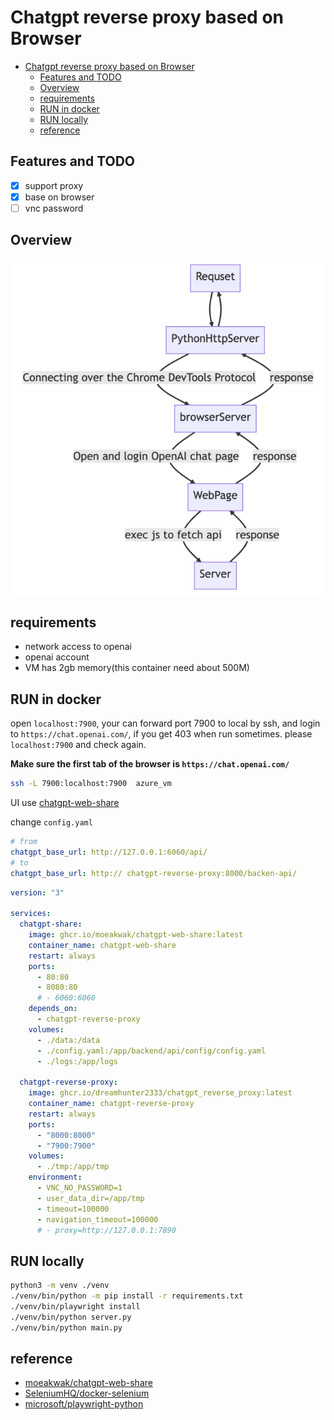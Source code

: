 # Chatgpt reverse proxy based on Browser

- [Chatgpt reverse proxy based on Browser](#chatgpt-reverse-proxy-based-on-browser)
  - [Features and TODO](#features-and-todo)
  - [Overview](#overview)
  - [requirements](#requirements)
  - [RUN in docker](#run-in-docker)
  - [RUN locally](#run-locally)
  - [reference](#reference)

## Features and TODO

- [x] support proxy
- [x] base on browser
- [ ] vnc password

## Overview

![overview](overview.png)

## requirements

- network access to openai
- openai account
- VM has 2gb memory(this container need about 500M)

## RUN in docker

open `localhost:7900`, your can forward port 7900 to local by ssh, and login to `https://chat.openai.com/`, if you get 403 when run sometimes. please `localhost:7900` and check again.

**Make sure the first tab of the browser is `https://chat.openai.com/`**

```bash
ssh -L 7900:localhost:7900  azure_vm
```

UI use [chatgpt-web-share](https://github.com/moeakwak/chatgpt-web-share/wiki/%E4%B8%AD%E6%96%87%E6%8C%87%E5%8D%97)

change `config.yaml`

```yaml
# from
chatgpt_base_url: http://127.0.0.1:6060/api/
# to
chatgpt_base_url: http:// chatgpt-reverse-proxy:8000/backen-api/
```

```yaml
version: "3"

services:
  chatgpt-share:
    image: ghcr.io/moeakwak/chatgpt-web-share:latest
    container_name: chatgpt-web-share
    restart: always
    ports:
      - 80:80
      - 8080:80
      # - 6060:6060
    depends_on:
      - chatgpt-reverse-proxy
    volumes:
      - ./data:/data
      - ./config.yaml:/app/backend/api/config/config.yaml
      - ./logs:/app/logs

  chatgpt-reverse-proxy:
    image: ghcr.io/dreamhunter2333/chatgpt_reverse_proxy:latest
    container_name: chatgpt-reverse-proxy
    restart: always
    ports:
      - "8000:8000"
      - "7900:7900"
    volumes:
      - ./tmp:/app/tmp
    environment:
      - VNC_NO_PASSWORD=1
      - user_data_dir=/app/tmp
      - timeout=100000
      - navigation_timeout=100000
      # - proxy=http://127.0.0.1:7890
```

## RUN locally

```bash
python3 -m venv ./venv
./venv/bin/python -m pip install -r requirements.txt
./venv/bin/playwright install
./venv/bin/python server.py
./venv/bin/python main.py
```

## reference

- [moeakwak/chatgpt-web-share](https://github.com/moeakwak/chatgpt-web-share/wiki/%E4%B8%AD%E6%96%87%E6%8C%87%E5%8D%97)
- [SeleniumHQ/docker-selenium](https://github.com/SeleniumHQ/docker-selenium)
- [microsoft/playwright-python](https://github.com/microsoft/playwright-python)
